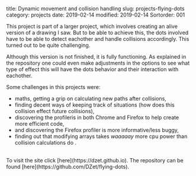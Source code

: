 title: Dynamic movement and collision handling
slug: projects-flying-dots
category: projects
date: 2019-02-14
modified: 2019-02-14
Sortorder: 001


This project is part of a larger project, which involves creating an alive version of a drawing I saw. But to be able to achieve this, the dots involved have to be able to detect eachother and handle collisions accordingly. This turned out to be quite challenging.

Although this version is not finished, it is fully functioning. As explained in the repository one could even make adjustments in the options to see what type of effect this will have the dots behavior and their interaction with eachother.

Some challenges in this projects were:

* maths, getting a grip on calculating new paths after collisions,
* finding decent ways of keeping track of situations (how does this collision effect future collisions),
* discovering the profileris in both Chrome and Firefox to help create more efficient code,
* and discovering the Firefox profiler is more informative/less buggy,
* finding out that modifying arrays takes *waaaaay* more cpu power than collision calculations do
.

<br>
To visit the site click [here](https://dzet.github.io).
The repository can be found [here](https://github.com/DZet/flying-dots).

